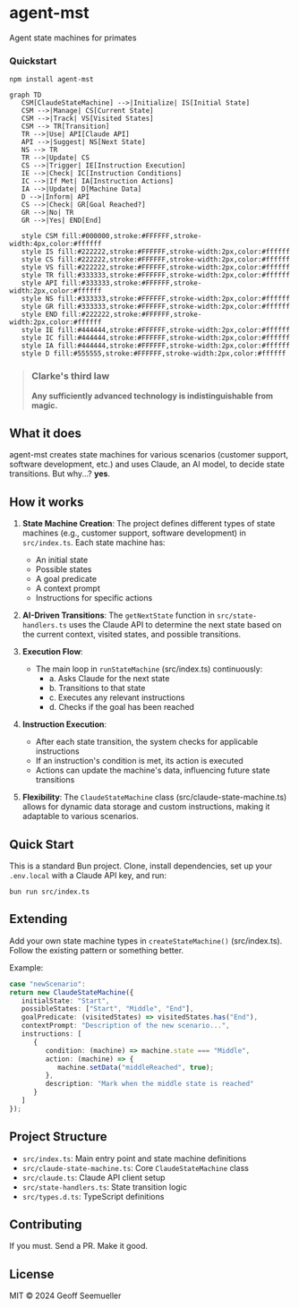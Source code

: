 # agent-mst

Agent state machines for primates

### Quickstart
```shell
npm install agent-mst
```

```mermaid
graph TD
   CSM[ClaudeStateMachine] -->|Initialize| IS[Initial State]
   CSM -->|Manage| CS[Current State]
   CSM -->|Track| VS[Visited States]
   CSM --> TR[Transition]
   TR -->|Use| API[Claude API]
   API -->|Suggest| NS[Next State]
   NS --> TR
   TR -->|Update| CS
   CS -->|Trigger| IE[Instruction Execution]
   IE -->|Check| IC[Instruction Conditions]
   IC -->|If Met| IA[Instruction Actions]
   IA -->|Update| D[Machine Data]
   D -->|Inform| API
   CS -->|Check| GR[Goal Reached?]
   GR -->|No| TR
   GR -->|Yes| END[End]

   style CSM fill:#000000,stroke:#FFFFFF,stroke-width:4px,color:#ffffff
   style IS fill:#222222,stroke:#FFFFFF,stroke-width:2px,color:#ffffff
   style CS fill:#222222,stroke:#FFFFFF,stroke-width:2px,color:#ffffff
   style VS fill:#222222,stroke:#FFFFFF,stroke-width:2px,color:#ffffff
   style TR fill:#333333,stroke:#FFFFFF,stroke-width:2px,color:#ffffff
   style API fill:#333333,stroke:#FFFFFF,stroke-width:2px,color:#ffffff
   style NS fill:#333333,stroke:#FFFFFF,stroke-width:2px,color:#ffffff
   style GR fill:#333333,stroke:#FFFFFF,stroke-width:2px,color:#ffffff
   style END fill:#222222,stroke:#FFFFFF,stroke-width:2px,color:#ffffff
   style IE fill:#444444,stroke:#FFFFFF,stroke-width:2px,color:#ffffff
   style IC fill:#444444,stroke:#FFFFFF,stroke-width:2px,color:#ffffff
   style IA fill:#444444,stroke:#FFFFFF,stroke-width:2px,color:#ffffff
   style D fill:#555555,stroke:#FFFFFF,stroke-width:2px,color:#ffffff
```

> ### Clarke's third law
> **Any sufficiently advanced technology is indistinguishable from magic.**

## What it does

agent-mst creates state machines for various scenarios (customer support, software development, etc.) and uses Claude, an AI model, to decide state transitions. But why...? **yes**.

## How it works

1. **State Machine Creation**: The project defines different types of state machines (e.g., customer support, software development) in `src/index.ts`. Each state machine has:
   - An initial state
   - Possible states
   - A goal predicate
   - A context prompt
   - Instructions for specific actions

2. **AI-Driven Transitions**: The `getNextState` function in `src/state-handlers.ts` uses the Claude API to determine the next state based on the current context, visited states, and possible transitions.

3. **Execution Flow**:
   - The main loop in `runStateMachine` (src/index.ts) continuously:
     - a. Asks Claude for the next state
     - b. Transitions to that state
     - c. Executes any relevant instructions
     - d. Checks if the goal has been reached

4. **Instruction Execution**:
   - After each state transition, the system checks for applicable instructions
   - If an instruction's condition is met, its action is executed
   - Actions can update the machine's data, influencing future state transitions

5. **Flexibility**: The `ClaudeStateMachine` class (src/claude-state-machine.ts) allows for dynamic data storage and custom instructions, making it adaptable to various scenarios.

## Quick Start

This is a standard Bun project. Clone, install dependencies, set up your `.env.local` with a Claude API key, and run:

```
bun run src/index.ts
```

## Extending

Add your own state machine types in `createStateMachine()` (src/index.ts). Follow the existing pattern or something better.

Example:

```typescript
case "newScenario":
return new ClaudeStateMachine({
   initialState: "Start",
   possibleStates: ["Start", "Middle", "End"],
   goalPredicate: (visitedStates) => visitedStates.has("End"),
   contextPrompt: "Description of the new scenario...",
   instructions: [
      {
         condition: (machine) => machine.state === "Middle",
         action: (machine) => {
            machine.setData("middleReached", true);
         },
         description: "Mark when the middle state is reached"
      }
   ]
});
```

## Project Structure

- `src/index.ts`: Main entry point and state machine definitions
- `src/claude-state-machine.ts`: Core `ClaudeStateMachine` class
- `src/claude.ts`: Claude API client setup
- `src/state-handlers.ts`: State transition logic
- `src/types.d.ts`: TypeScript definitions

## Contributing

If you must. Send a PR. Make it good.

## License

MIT © 2024 Geoff Seemueller